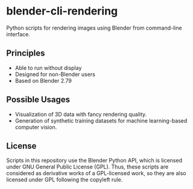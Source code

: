 # blender-cli-rendering

Python scripts for rendering images using Blender from command-line interface.

## Principles

- Able to run without display
- Designed for non-Blender users
- Based on Blender 2.79

## Possible Usages

- Visualization of 3D data with fancy rendering quality.
- Generation of synthetic training datasets for machine learning-based computer vision.

## License

Scripts in this repository use the Blender Python API, which is licensed under GNU General Public License (GPL). Thus, these scripts are considered as derivative works of a GPL-licensed work, so they are also licensed under GPL following the copyleft rule.
